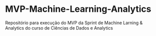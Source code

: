 # MVP-Machine-Learning-Analytics
Repositório para execução do MVP da Sprint de Machine Larning &amp; Analytics do curso de Ciências de Dados e Analytics
